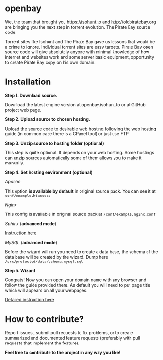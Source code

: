 openbay
=======
We, the team that brought you https://isohunt.to and http://oldpiratebay.org are bringing you the next step in torrent evolution. The Pirate Bay source code.

Torrent sites like Isohunt and The Pirate Bay gave us lessons that would be a crime to ignore. Individual torrent sites are easy targets. 
Pirate Bay open source code will give absolutely anyone with minimal knowledge of how internet and websites work and some server basic equipment, opportunity to create Pirate Bay copy on his own domain.

Installation
=======

**Step 1. Download source.**

Download the latest engine version at openbay.isohunt.to or at GitHub project web page. 

**Step 2. Upload source to chosen hosting.**

Upload the source code to desirable web hosting following the web hosting guide (in common case there is a CPanel tool) or just use FTP

**Step 3. Unzip source to hosting folder (optional)**

This step is quite optional. It depends on your web hosting. Some hostings can unzip sources automatically some of them allows you to make it manually.

**Step 4. Set hosting environment (optional)**

*Apache*

This option **is available by default** in original source pack. You can see it at `conf/example.htaccess`

*Nginx*

This config is available in original source pack at `/conf/example.nginx.conf`

*Sphinx* (**advanced mode**)

[Instruction here](https://github.com/isohuntto/openbay/wiki/sphinx)

*MySQL* (**advanced mode**)

Before the wizard will run you need to create a data base, the schema of the data base will be created by the wizard. Dump here `/src/protected/data/schema.mysql.sql`

**Step 5. Wizard**

Congrats! Now you can open your domain name with any browser and follow the guide provided there. As default you will need to put page title which will appears on all your webpages.

[Detailed instruction here](https://github.com/isohuntto/openbay/wiki/shared-hosting-guide)

How to contribute?
=======

Report issues , submit pull requests to fix problems, or to create summarized and documented feature requests (preferably with pull requests that implement the feature). 

**Feel free to contribute to the project in any way you like!**
